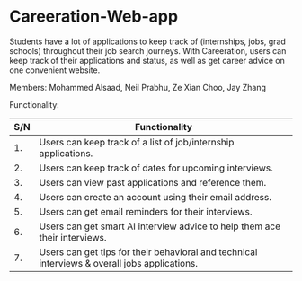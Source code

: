 # Careeration-Web-app

Students have a lot of applications to keep track of (internships, jobs, grad schools) throughout their job search journeys. With Careeration, users can keep track of their applications and status, as well as get career advice on one convenient website.

Members:
Mohammed Alsaad, Neil Prabhu, Ze Xian Choo, Jay Zhang


Functionality:

| S/N | Functionality |
| ----- | ------------|
| 1. | Users can keep track of a list of job/internship applications. |
| 2. |Users can keep track of dates for upcoming interviews. |
| 3. |Users can view past applications and reference them. |
| 4. |Users can create an account using their email address. |
| 5. |Users can get email reminders for their interviews. |
| 6. |Users can get smart AI interview advice to help them ace their interviews. |
| 7. |Users can get tips for their behavioral and technical interviews & overall jobs applications. |
